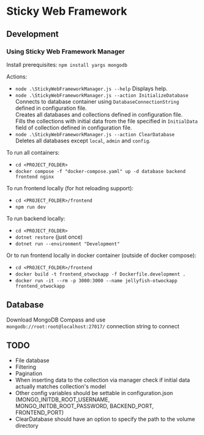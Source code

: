 
# Sticky Web Framework

## Development


### Using Sticky Web Framework Manager
Install prerequisites: `npm install yargs mongodb`

Actions:
- `node .\StickyWebFrameworkManager.js --help`
Displays help.  
- `node .\StickyWebFrameworkManager.js --action InitializeDatabase`  
Connects to database container using `DatabaseConnectionString` defined in configuration file.  
Creates all databases and collections defined in configuration file.  
Fills the collections with initial data from the file specified in `InitialData` field of collection defined in configuration file.  
- `node .\StickyWebFrameworkManager.js --action ClearDatabase`  
Deletes all databases except `local`, `admin` and `config`.  



To run all containers: 
- `cd <PROJECT_FOLDER>` 
- `docker compose -f "docker-compose.yaml" up -d database backend frontend nginx`

To run frontend locally (for hot reloading support):
- `cd <PROJECT_FOLDER>/frontend` 
- `npm run dev`

To run backend locally:
- `cd <PROJECT_FOLDER>`
- `dotnet restore` (just once)
- `dotnet run --environment "Development"` 

Or to run frontend locally in docker container (outside of docker compose):
- `cd <PROJECT_FOLDER>/frontend`
- `docker build -t frontend_otwockapp -f Dockerfile.development .`
- `docker run -it --rm -p 3000:3000 --name jellyfish-otwockapp frontend_otwockapp`

## Database
Download MongoDB Compass and use `mongodb://root:root@localhost:27017/` connection string to connect

## TODO
- File database
- Filtering
- Pagination
- When inserting data to the collection via manager check if initial data actually matches collection's model
- Other config variables should be settable in configuration.json (MONGO_INITDB_ROOT_USERNAME, MONGO_INITDB_ROOT_PASSWORD, BACKEND_PORT, FRONTEND_PORT)
- ClearDatabase should have an option to specify the path to the volume directory